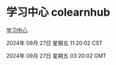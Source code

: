 # 学习中心 colearnhub
[学习中心](http://219.139.198.207:56308/colearnhub/)

2024年 09月 27日 星期五 11:20:02 CST

2024年 09月 27日 星期五 03:20:02 GMT
